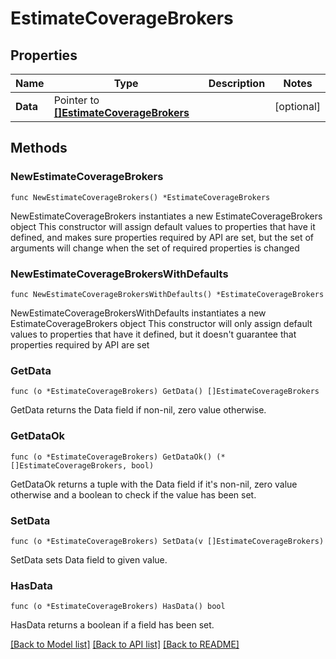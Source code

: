 # EstimateCoverageBrokers

## Properties

Name | Type | Description | Notes
------------ | ------------- | ------------- | -------------
**Data** | Pointer to [**[]EstimateCoverageBrokers**](EstimateCoverageBrokers.md) |  | [optional] 

## Methods

### NewEstimateCoverageBrokers

`func NewEstimateCoverageBrokers() *EstimateCoverageBrokers`

NewEstimateCoverageBrokers instantiates a new EstimateCoverageBrokers object
This constructor will assign default values to properties that have it defined,
and makes sure properties required by API are set, but the set of arguments
will change when the set of required properties is changed

### NewEstimateCoverageBrokersWithDefaults

`func NewEstimateCoverageBrokersWithDefaults() *EstimateCoverageBrokers`

NewEstimateCoverageBrokersWithDefaults instantiates a new EstimateCoverageBrokers object
This constructor will only assign default values to properties that have it defined,
but it doesn't guarantee that properties required by API are set

### GetData

`func (o *EstimateCoverageBrokers) GetData() []EstimateCoverageBrokers`

GetData returns the Data field if non-nil, zero value otherwise.

### GetDataOk

`func (o *EstimateCoverageBrokers) GetDataOk() (*[]EstimateCoverageBrokers, bool)`

GetDataOk returns a tuple with the Data field if it's non-nil, zero value otherwise
and a boolean to check if the value has been set.

### SetData

`func (o *EstimateCoverageBrokers) SetData(v []EstimateCoverageBrokers)`

SetData sets Data field to given value.

### HasData

`func (o *EstimateCoverageBrokers) HasData() bool`

HasData returns a boolean if a field has been set.


[[Back to Model list]](../README.md#documentation-for-models) [[Back to API list]](../README.md#documentation-for-api-endpoints) [[Back to README]](../README.md)


